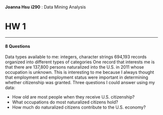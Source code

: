 __Joanna Hsu__
__i290__ : Data Mining Analysis

# HW 1
---

#### 8 Questions
Data types available to me: integers, character strings
694,193 records organized into different types of categories
One record that interests me is that there are 137,800 persons naturalized into the U.S. in 2011 whose occupation is unknown. This is interesting to me because I always thought that employment and employment status were important in determining whether citizenship was granted.
Three questions I could answer using my data:
- How old are most people when they receive U.S. citizenship?
- What occupations do most naturalized citizens hold?
- How much do naturalized citizens contribute to the U.S. economy?
